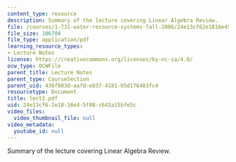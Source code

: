 ```yaml
---
content_type: resource
description: Summary of the lecture covering Linear Algebra Review.
file: /courses/1-731-water-resource-systems-fall-2006/24e13cf62e1816e45f08c643a15bfe5c_lect2.pdf
file_size: 106704
file_type: application/pdf
learning_resource_types:
- Lecture Notes
license: https://creativecommons.org/licenses/by-nc-sa/4.0/
ocw_type: OCWFile
parent_title: Lecture Notes
parent_type: CourseSection
parent_uid: 436f803d-aafd-e037-4181-b5d176483fc4
resourcetype: Document
title: lect2.pdf
uid: 24e13cf6-2e18-16e4-5f08-c643a15bfe5c
video_files:
  video_thumbnail_file: null
video_metadata:
  youtube_id: null
---
```

Summary of the lecture covering Linear Algebra Review.